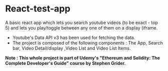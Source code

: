 # React-test-app
A basic react app which lets you search youtube videos (to be exact - top 5) and lets you play/toggle between any one of them on a display (iframe.
- Youtube's Data API v3 has been used for fetching the data.
- The project is composed of the following components : The App, Search bar, Video Detail/display ,Video List and Video List Items.

<strong> Note : This whole project is part of Udemy's "Ethereum and Solidity: The Complete Developer's Guide" course by Stephen Grider. </strong>
